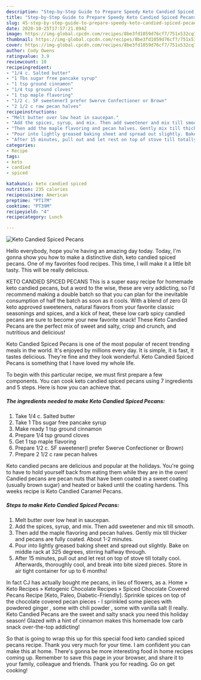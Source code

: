 ```yaml
---
description: "Step-by-Step Guide to Prepare Speedy Keto Candied Spiced Pecans"
title: "Step-by-Step Guide to Prepare Speedy Keto Candied Spiced Pecans"
slug: 45-step-by-step-guide-to-prepare-speedy-keto-candied-spiced-pecans
date: 2020-10-25T17:57:21.694Z
image: https://img-global.cpcdn.com/recipes/8be3fd1059d76cf7/751x532cq70/keto-candied-spiced-pecans-recipe-main-photo.jpg
thumbnail: https://img-global.cpcdn.com/recipes/8be3fd1059d76cf7/751x532cq70/keto-candied-spiced-pecans-recipe-main-photo.jpg
cover: https://img-global.cpcdn.com/recipes/8be3fd1059d76cf7/751x532cq70/keto-candied-spiced-pecans-recipe-main-photo.jpg
author: Cody Owens
ratingvalue: 3.9
reviewcount: 10
recipeingredient:
- "1/4 c. Salted butter"
- "1 Tbs sugar free pancake syrup"
- "1 tsp ground cinnamon"
- "1/4 tsp ground cloves"
- "1 tsp maple flavoring"
- "1/2 c. SF sweetenerI prefer Swerve Confectioner or Brown"
- "2 1/2 c raw pecan halves"
recipeinstructions:
- "Melt butter over low heat in saucepan."
- "Add the spices, syrup, and mix. Then add sweetener and mix till smooth."
- "Then add the maple flavoring and pecan halves. Gently mix till thicker and pecans are fully coated. About 1-2 minutes."
- "Pour into lightly greased baking sheet and spread out slightly. Bake on middle rack at 325 degrees, stirring halfway through."
- "After 15 minutes, pull out and let rest on top of stove till totally cool. Afterwards, thoroughly cool, and break into bite sized pieces. Store in air tight container for up to 6 months!"
categories:
- Recipe
tags:
- keto
- candied
- spiced

katakunci: keto candied spiced 
nutrition: 235 calories
recipecuisine: American
preptime: "PT17M"
cooktime: "PT39M"
recipeyield: "4"
recipecategory: Lunch

---
```



![Keto Candied Spiced Pecans](https://img-global.cpcdn.com/recipes/8be3fd1059d76cf7/751x532cq70/keto-candied-spiced-pecans-recipe-main-photo.jpg)

Hello everybody, hope you're having an amazing day today. Today, I'm gonna show you how to make a distinctive dish, keto candied spiced pecans. One of my favorites food recipes. This time, I will make it a little bit tasty. This will be really delicious.

KETO CANDIED SPICED PECANS This is a super easy recipe for homemade keto candied pecans, but a word to the wise, these are very addicting, so I&#39;d recommend making a double batch so that you can plan for the inevitable consumption of half the batch as soon as it cools. With a blend of zero GI keto approved sweeteners, natural flavors from your favorite classic seasonings and spices, and a kick of heat, these low carb spicy candied pecans are sure to become your new favorite snack! These Keto Candied Pecans are the perfect mix of sweet and salty, crisp and crunch, and nutritious and delicious!

Keto Candied Spiced Pecans is one of the most popular of recent trending meals in the world. It's enjoyed by millions every day. It is simple, it is fast, it tastes delicious. They're fine and they look wonderful. Keto Candied Spiced Pecans is something that I have loved my whole life.


To begin with this particular recipe, we must first prepare a few components. You can cook keto candied spiced pecans using 7 ingredients and 5 steps. Here is how you can achieve that.

<!--inarticleads1-->

##### The ingredients needed to make Keto Candied Spiced Pecans:

1. Take 1/4 c. Salted butter
1. Take 1 Tbs sugar free pancake syrup
1. Make ready 1 tsp ground cinnamon
1. Prepare 1/4 tsp ground cloves
1. Get 1 tsp maple flavoring
1. Prepare 1/2 c. SF sweetener(I prefer Swerve Confectioner or Brown)
1. Prepare 2 1/2 c raw pecan halves


Keto candied pecans are delicious and popular at the holidays. You&#39;re going to have to hold yourself back from eating them while they are in the oven! Candied pecans are pecan nuts that have been coated in a sweet coating (usually brown sugar) and heated or baked until the coating hardens. This weeks recipe is Keto Candied Caramel Pecans. 

<!--inarticleads2-->

##### Steps to make Keto Candied Spiced Pecans:

1. Melt butter over low heat in saucepan.
1. Add the spices, syrup, and mix. Then add sweetener and mix till smooth.
1. Then add the maple flavoring and pecan halves. Gently mix till thicker and pecans are fully coated. About 1-2 minutes.
1. Pour into lightly greased baking sheet and spread out slightly. Bake on middle rack at 325 degrees, stirring halfway through.
1. After 15 minutes, pull out and let rest on top of stove till totally cool. Afterwards, thoroughly cool, and break into bite sized pieces. Store in air tight container for up to 6 months!


In fact CJ has actually bought me pecans, in lieu of flowers, as a. Home » Keto Recipes » Ketogenic Chocolate Recipes » Spiced Chocolate Covered Pecans Recipe [Keto, Paleo, Diabetic-Friendly]. Sprinkle spices on top of the chocolate covered pecan pieces - I sprinkled some pieces with powdered ginger , some with chili powder , some with vanilla salt (I really. Keto Candied Pecans are the sweet and salty snack you need this holiday season! Glazed with a hint of cinnamon makes this homemade low carb snack over-the-top addicting! 

So that is going to wrap this up for this special food keto candied spiced pecans recipe. Thank you very much for your time. I am confident you can make this at home. There's gonna be more interesting food in home recipes coming up. Remember to save this page in your browser, and share it to your family, colleague and friends. Thank you for reading. Go on get cooking!
